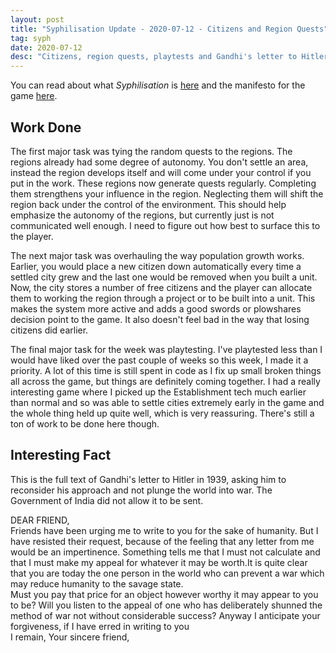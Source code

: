```yaml
---
layout: post
title: "Syphilisation Update - 2020-07-12 - Citizens and Region Quests"
tag: syph
date: 2020-07-12
desc: "Citizens, region quests, playtests and Gandhi's letter to Hitler"
---
```



You can read about what *Syphilisation* is [here](/blog/syph/announce) and the manifesto for the game [here](/blog/syph/newManifesto).

## Work Done

The first major task was tying the random quests to the regions. The regions already had some degree of autonomy. You don't settle an area, instead the region develops itself and will come under your control if you put in the work. These regions now generate quests regularly. Completing them strengthens your influence in the region. Neglecting them will shift the region back under the control of the environment. This should help emphasize the autonomy of the regions, but currently just is not communicated well enough. I need to figure out how best to surface this to the player.


The next major task was overhauling the way population growth works. Earlier, you would place a new citizen down automatically every time a settled city grew and the last one would be removed when you built a unit. Now, the city stores a number of free citizens and the player can allocate them to working the region through a project or to be built into a unit. This makes the system more active and adds a good swords or plowshares decision point to the game. It also doesn't feel bad in the way that losing citizens did earlier.


The final major task for the week was playtesting. I've playtested less than I would have liked over the past couple of weeks so this week, I made it a priority. A lot of this time is still spent in code as I fix up small broken things all across the game, but things are definitely coming together. I had a really interesting game where I picked up the Establishment tech much earlier than normal and so was able to settle cities extremely early in the game and the whole thing held up quite well, which is very reassuring. There's still a ton of work to be done here though.

## Interesting Fact

This is the full text of Gandhi's letter to Hitler in 1939, asking him to reconsider his approach and not plunge the world into war. The Government of India did not allow it to be sent.


DEAR FRIEND,<br />
Friends have been urging me to write to you for the sake of humanity. But I have resisted their request, because of the feeling that any letter from me would be an impertinence. Something tells me that I must not calculate and that I must make my appeal for whatever it may be worth.It is quite clear that you are today the one person in the world who can prevent a war which may reduce humanity to the savage state.<br />
Must you pay that price for an object however worthy it may appear to you to be? Will you listen to the appeal of one who has deliberately shunned the method of war not without considerable success? Anyway I anticipate your forgiveness, if I have erred in writing to you<br />
I remain, Your sincere friend,

